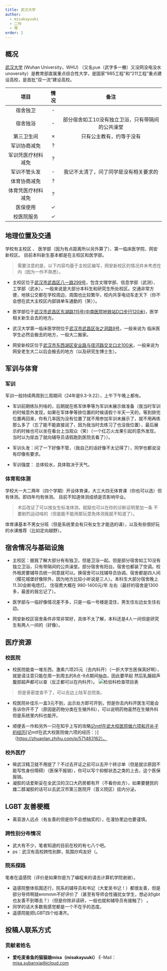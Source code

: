 ```yaml
---
title: 武汉大学
author:
  - misakayuuki
  - 二作
  - 等
order: 2
---
```



## 概况

[武汉大学](https://www.whu.edu.cn) (Wuhan University，WHU) （又名yue（武字多一撇）又没网没电没水unoversity）是教育部直属重点综合性大学，是国家“985工程”和“211工程”重点建设高校，是首批“双一流”建设高校。

|        项目        | 情况 |     备注     |
| :----------------: | :--: | :----------: |
|      宿舍独卫      |  -   |              |
|      宿舍独浴      |  -   |   部分宿舍如工10没有独立卫浴，只有带隔间的公共澡堂 |
|     第三卫生间     |  ✗   |   只有公主教有，约等于没有 |
|    军训协商减免    |  ?   |              |
| 军训凭医疗材料减免 |  ?   |              |
|    军训不管头发    |  -   | 我记不太清了，问了同学是没有相关要求的 |
|    体育协商减免    |  ?   |              |
| 体育凭医疗材料减免 |  ?  |              |
|      医保使用      |  ✓   |              |
|     校医院服务     |  ✓   |              |



## 地理位置及交通
学校有主校区 、 医学部（因为有点距离所以另外算了）、第一临床医学院、网安新校区。
目前本科新生基本都是在主校区和医学部。

> 需要注意的是，以下内容均基于主校区编写，网安新校区的情况并未考虑在内（因为一作不熟悉）。

- 主校区位于[武汉市武昌区八一路299号](https://ditu.amap.com/place/B001B0IZY1)，包含文理学部、信息学部（武测）、工学部（武水），一般来说是大部分本科生和研究生所处校区。交通非常方便，地铁公交都在学校周边，周围也比较繁华，校内共享电动车走天下（你不会想在武大主校区内部骑单车通勤的（笑））。

- 医学部位于[武汉市武昌区东湖路115号(中南医院地铁站D口步行120米)](https://ditu.amap.com/place/B001B06U1W)，医学相关新生会去的地方。

- 武汉大学第一临床医学院位于[武汉市武昌区张之洞路9号](https://ditu.amap.com/place/B001B0IS43)，一般来说为 临床医学生必然会搬去的地方，一般大二搬家。

- 网安新校区位于[武汉市东西湖区安业路与径河路交叉口北100米](https://ditu.amap.com/place/B0FFKPQWG6)，一般来说为网安老生大二以后会搬去的地方（以及研究生博士生）。

## 军训与体育

### 军训

军训一般持续两周到三周期间（24年是9.3-9.22），上午下午晚上都有。
- 军训前期练队列啥的，后期就在练军体拳等为军训末展示做准备（我当时军训的时候意外发现，如果在军体拳等排位置的时候请假个半天一天的，等到排完位置再回来，你有几率因为没有位置了就不用参加军训末展示了，就不用再练那么多了（忘了能不能直接润了，因为我当时去练习了也没我位置），最后展示的时候也可以坐在看台上当观众（笑）（一个红芯火龙果引起的意外发现，当时以为尿血了就向辅导员请假跑到医院去看了））。

- 军训头发：问了一下好像不管，（我自己的话好像不太记得了），同学也都说没有印像有要求。
- 军训强度： 总体较水，具体取决于天气。

### 体育和体测
学校大一大二两年（四个学期）开设体育课，大三大四无体育课（你也可以选）但有体测。即四年均有体测。
目前不知道体测成绩是否影响毕业。

> 术后改证了可以按女生标准体测，赋赋也可以在你的诊断证明里加一条 不要剧烈运动啥的（但是能不能用那玩意免体测我就不知道了）。

体育课基本不男女分班（但是系统里会有只有女生才能选的课），以及有些很好玩的水课推荐（比如定向越野）。



## 宿舍情况与基础设施

- 主校区：据我了解大部分有有独卫，但是卫浴一起。但是部分宿舍如工10没有独立卫浴，只有带隔间的公共澡堂。部分宿舍有阳台。宿舍也都装了空调。校外租房要辅导员统一同意就可以。换宿舍可以找辅导员协调。宿舍都是四人间（樱花城堡好像除外，因为地方比较小听说是三人）。本科生大部分宿舍晚上11.30会断电熄灯。
住宿费大概在 980-1400元/年 左右（最好的宿舍是1300多，最差的我忘记了）。

- 医学部与一临好像情况差不多，只是一临一号楼是混住，男生住左边女生住右边。

- 网安新校区宿舍条件非常非常好，具体不太了解，本科还是4人一间但是研究生有两人一间的（好像）。



## 医疗资源
### 校医院
- 校医院能查一堆东西，激素六项25元（去内科开）（一折大学生医保真好啊），就是请注意只能在周一到周五的8点-9点期间抽血，因此要早起
然后乳腺超声腹部超声都可以查（反正都可以在内科开）。
![检验科检查项目表](/assets/WHU_SchoolHospital)

> 但是骨密度查不了，可以去边上陆军总院查。

- 校医院补佳乐一盒3元不到，出示处方即可开到，但是你去内科开医生可能会告诉你开不了（原因是药物分类在生殖外科），可以说明药物虽然在生殖外科但是系统里内科也能开。

- 顺便丢一作和另外一只在知乎上写的攻略[记mtf在武大校医院做六项和开补子的经历](https://zhuanlan.zhihu.com/p/668090730)[记mtf在武大校医院做六项的经历：）]（https://zhuanlan.zhihu.com/p/571483162）。
### 校外医疗

- 嘛武汉精卫就不用提了？不过去开证之前可以去开个转诊单（但是就诊原因不能写性身份障碍）（医保不报销），你可以写个抑郁状态之类的上去，这个医保报销。
- 凝胶的话爱斯妥在全武汉的汉口大药房都有开（不看你处方），如果要健民的雌二醇凝胶的话可以去武汉市第三医院开（首义院区）挂内分泌。




## LGBT 友善梗概

- 离音游人远点（有友善的但是你不会想抽奖的），在漫协里边也要谨慎。


### 跨性别分布情况

- 武大有不少，笔者知道的目前在校的有七八个吧。
- ps：武汉有高校跨性别群，氛围炒鸡友好（。

### 院系探路

笔者在遥感院（评价是如果你是为了编程来的请去计算机学院谢谢）。
- 遥感院整体氛围还行，院系的辅导员和书记（大爱吴书记！）都很友善，但是部分导师啊就emmmm不好评价了（甚至有导师会性骚扰女学生，想必对lgbt也友善不到哪去？）（但是你除非读研，一般也就和辅导员有接触了） 。
- 同学的话大多数我感觉都是一个不在乎的态度。
- 遥感院能把LGBT四个给凑齐。


## 投稿人联系方式

### 贡献者姓名

- **爱吃麦香鱼的猫猫娘misa（misakayuuki）** E-Mail：<misa.subanxia@icloud.com>
